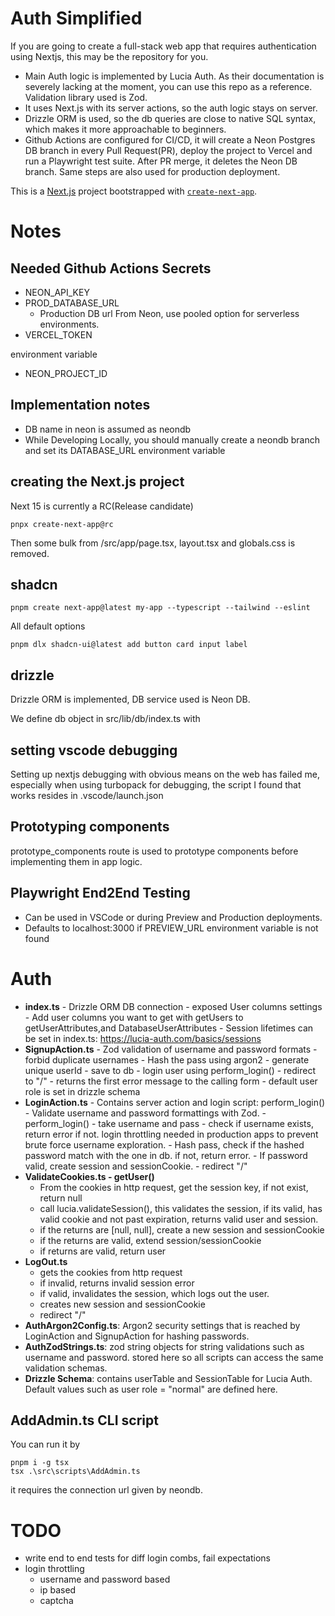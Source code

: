 # Auth Simplified

If you are going to create a full-stack web app that requires authentication using Nextjs, this may be the repository for you.

-   Main Auth logic is implemented by Lucia Auth. As their documentation is severely lacking at the moment, you can use this repo as a reference. Validation library used is Zod.
-   It uses Next.js with its server actions, so the auth logic stays on server.
-   Drizzle ORM is used, so the db queries are close to native SQL syntax, which makes it more approachable to beginners.
-   Github Actions are configured for CI/CD, it will create a Neon Postgres DB branch in every Pull Request(PR), deploy the project to Vercel and run a Playwright test suite. After PR merge, it deletes the Neon DB branch. Same steps are also used for production deployment.

This is a [Next.js](https://nextjs.org) project bootstrapped with [`create-next-app`](https://nextjs.org/docs/app/api-reference/create-next-app).

# Notes

## Needed Github Actions Secrets

-   NEON_API_KEY
-   PROD_DATABASE_URL
    -   Production DB url From Neon, use pooled option for serverless environments.
-   VERCEL_TOKEN

environment variable
-   NEON_PROJECT_ID

## Implementation notes

-   DB name in neon is assumed as neondb
-   While Developing Locally, you should manually create a neondb branch and set its DATABASE_URL environment variable

## creating the Next.js project

Next 15 is currently a RC(Release candidate)
```
pnpx create-next-app@rc
```
Then some bulk from /src/app/page.tsx, layout.tsx and globals.css is removed.

## shadcn
```
pnpm create next-app@latest my-app --typescript --tailwind --eslint
```
All default options

```
pnpm dlx shadcn-ui@latest add button card input label
```

## drizzle 

Drizzle ORM is implemented, DB service used is Neon DB.

We define db object in src/lib/db/index.ts with  

## setting vscode debugging

Setting up nextjs debugging with obvious means on the web has failed me, especially when using turbopack for debugging, the script I found that works resides in .vscode/launch.json

## Prototyping components

prototype_components route is used to prototype components before implementing them in app logic.

## Playwright End2End Testing

-   Can be used in VSCode or during Preview and Production deployments.
-   Defaults to localhost:3000 if PREVIEW_URL environment variable is not found

# Auth

-   **index.ts**
        -   Drizzle ORM DB connection
        -   exposed User columns settings
            -   Add user columns you want to get with getUsers to getUserAttributes,and DatabaseUserAttributes
        -   Session lifetimes can be set in index.ts: https://lucia-auth.com/basics/sessions
-   **SignupAction.ts**
        -   Zod validation of username and password formats
        -   forbid duplicate usernames
        -   Hash the pass using argon2
        -   generate unique userId
        -   save to db
        -   login user using perform_login()
        -   redirect to "/"
        -   returns the first error message to the calling form
        -   default user role is set in drizzle schema
-   **LoginAction.ts**
        -   Contains server action and login script: perform_login()
        -   Validate username and password formattings with Zod.
        -   perform_login()
            -   take username and pass
            -   check if username exists, return error if not. login throttling needed in production apps to prevent brute force username exploration.
            -   Hash pass, check if the hashed password match with the one in db. if not, return error.
            -   If password valid, create session and sessionCookie.
            -   redirect "/"
-   **ValidateCookies.ts - getUser()**
    -   From the cookies in http request, get the session key, if not exist, return null
    -   call lucia.validateSession(), this validates the session, if its valid, has valid cookie and not past expiration, returns valid user and session. 
    -   if the returns are [null, null], create a new session and sessionCookie
    -   if the returns are valid, extend session/sessionCookie
    -   if returns are valid, return user
-   **LogOut.ts**
    -   gets the cookies from http request
    -   if invalid, returns invalid session error
    -   if valid, invalidates the session, which logs out the user.
    -   creates new session and sessionCookie
    -   redirect "/"
-   **AuthArgon2Config.ts**: Argon2 security settings that is reached by LoginAction and SignupAction for hashing passwords.
-   **AuthZodStrings.ts**: zod string objects for string validations such as username and password. stored here so all scripts can access the same validation schemas.  
-   **Drizzle Schema**: contains userTable and SessionTable for Lucia Auth. Default values such as user role = "normal" are defined here.

## AddAdmin.ts CLI script

You can run it by
```
pnpm i -g tsx
tsx .\src\scripts\AddAdmin.ts
```
it requires the connection url given by neondb.


# TODO

-   write end to end tests for diff login combs, fail expectations
-   login throttling
    -   username and password based
    -   ip based
    -   captcha
